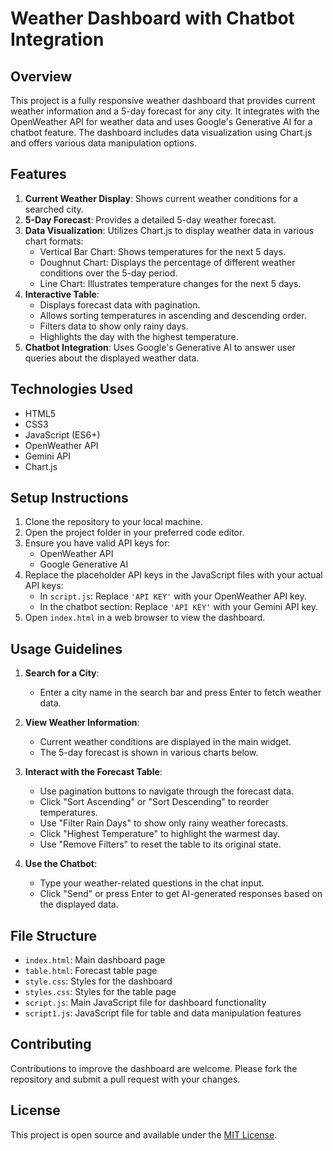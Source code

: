 # Weather Dashboard with Chatbot Integration

## Overview

This project is a fully responsive weather dashboard that provides current weather information and a 5-day forecast for any city. It integrates with the OpenWeather API for weather data and uses Google's Generative AI for a chatbot feature. The dashboard includes data visualization using Chart.js and offers various data manipulation options.

## Features

1. **Current Weather Display**: Shows current weather conditions for a searched city.
2. **5-Day Forecast**: Provides a detailed 5-day weather forecast.
3. **Data Visualization**: Utilizes Chart.js to display weather data in various chart formats:
   - Vertical Bar Chart: Shows temperatures for the next 5 days.
   - Doughnut Chart: Displays the percentage of different weather conditions over the 5-day period.
   - Line Chart: Illustrates temperature changes for the next 5 days.
4. **Interactive Table**: 
   - Displays forecast data with pagination.
   - Allows sorting temperatures in ascending and descending order.
   - Filters data to show only rainy days.
   - Highlights the day with the highest temperature.
5. **Chatbot Integration**: Uses Google's Generative AI to answer user queries about the displayed weather data.

## Technologies Used

- HTML5
- CSS3
- JavaScript (ES6+)
- OpenWeather API
- Gemini API
- Chart.js

## Setup Instructions

1. Clone the repository to your local machine.
2. Open the project folder in your preferred code editor.
3. Ensure you have valid API keys for:
   - OpenWeather API
   - Google Generative AI
4. Replace the placeholder API keys in the JavaScript files with your actual API keys:
   - In `script.js`: Replace `'API KEY'` with your OpenWeather API key.
   - In the chatbot section: Replace `'API KEY'` with your Gemini API key.
5. Open `index.html` in a web browser to view the dashboard.

## Usage Guidelines

1. **Search for a City**: 
   - Enter a city name in the search bar and press Enter to fetch weather data.

2. **View Weather Information**:
   - Current weather conditions are displayed in the main widget.
   - The 5-day forecast is shown in various charts below.

3. **Interact with the Forecast Table**:
   - Use pagination buttons to navigate through the forecast data.
   - Click "Sort Ascending" or "Sort Descending" to reorder temperatures.
   - Use "Filter Rain Days" to show only rainy weather forecasts.
   - Click "Highest Temperature" to highlight the warmest day.
   - Use "Remove Filters" to reset the table to its original state.

4. **Use the Chatbot**:
   - Type your weather-related questions in the chat input.
   - Click "Send" or press Enter to get AI-generated responses based on the displayed data.

## File Structure

- `index.html`: Main dashboard page
- `table.html`: Forecast table page
- `style.css`: Styles for the dashboard
- `styles.css`: Styles for the table page
- `script.js`: Main JavaScript file for dashboard functionality
- `script1.js`: JavaScript file for table and data manipulation features

## Contributing

Contributions to improve the dashboard are welcome. Please fork the repository and submit a pull request with your changes.

## License

This project is open source and available under the [MIT License](LICENSE).
